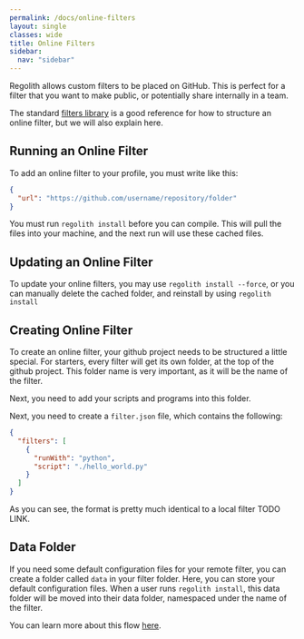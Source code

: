 ```yaml
---
permalink: /docs/online-filters
layout: single
classes: wide
title: Online Filters
sidebar:
  nav: "sidebar"
---
```


Regolith allows custom filters to be placed on GitHub. This is perfect for a filter that you want to make public, or potentially share internally in a team. 

The standard [filters library](/regolith/docs/standard-filters) is a good reference for how to structure an online filter, but we will also explain here.

## Running an Online Filter

To add an online filter to your profile, you must write like this:

```json
{
  "url": "https://github.com/username/repository/folder"
}
```

You must run `regolith install` before you can compile. This will pull the files into your machine, and the next run will use these cached files. 

## Updating an Online Filter

To update your online filters, you may use `regolith install --force`, or you can manually delete the cached folder, and reinstall by using `regolith install`

## Creating Online Filter

To create an online filter, your github project needs to be structured a little special. For starters, every filter will get its own folder, at the top of the github project. This folder name is very important, as it will be the name of the filter.

Next, you need to add your scripts and programs into this folder.

Next, you need to create a `filter.json` file, which contains the following:

```json
{
  "filters": [
    {
      "runWith": "python",
      "script": "./hello_world.py"
    }
  ]
}
```

As you can see, the format is pretty much identical to a local filter TODO LINK. 

## Data Folder

If you need some default configuration files for your remote filter, you can create a folder called `data` in your filter folder. Here, you can store your default configuration files. When a user runs `regolith install`, this data folder will be moved into their data folder, namespaced under the name of the filter. 

You can learn more about this flow [here](/regolith/docs/data-folder).